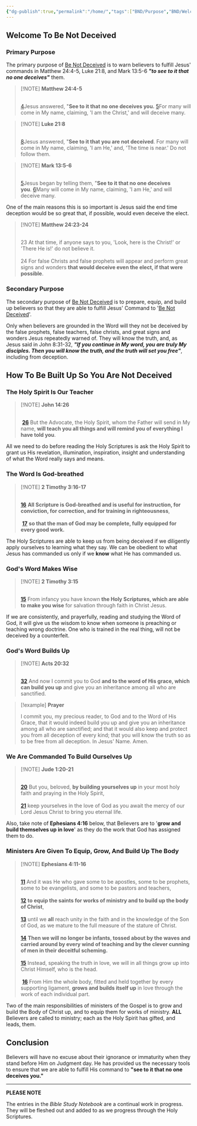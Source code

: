 ```yaml
---
{"dg-publish":true,"permalink":"/home/","tags":["BND/Purpose","BND/Welcome","gardenEntry"],"created":"2025-06-02T23:31:11.193-04:00","updated":"2025-06-02T20:08:11.149-04:00"}
---
```


## Welcome To Be Not Deceived

### Primary Purpose

The primary purpose of [Be Not Deceived](https://benotdeceived.org) is to warn believers to fulfill Jesus' commands in Matthew 24:4-5, Luke 21:8, and Mark 13:5-6 ***"to see to it that no one deceives"*** them.

> [!NOTE] **Matthew 24:4-5** <br><br>
>
> [4](https://www.google.com/url?sa=E&q=https%3A%2F%2Fbiblehub.com%2Fmatthew%2F24-4.htm)Jesus answered, "**See to it that no one deceives you.** [5](https://www.google.com/url?sa=E&q=https%3A%2F%2Fbiblehub.com%2Fmatthew%2F24-5.htm)For many will come in My name, claiming, 'I am the Christ,' and will deceive many.

> [!NOTE] **Luke 21:8** <br><br>
>
> [8](https://www.google.com/url?sa=E&q=https%3A%2F%2Fbiblehub.com%2Fluke%2F21-8.htm)Jesus answered, "**See to it that you are not deceived**. For many will come in My name, claiming, 'I am He,' and, 'The time is near.' Do not follow them.

> [!NOTE] **Mark 13:5-6** <br><br>
>
> [5](https://www.google.com/url?sa=E&q=https%3A%2F%2Fbiblehub.com%2Fmark%2F13-5.htm)Jesus began by telling them, "**See to it that no one deceives you**. [6](https://www.google.com/url?sa=E&q=https%3A%2F%2Fbiblehub.com%2Fmark%2F13-6.htm)Many will come in My name, claiming, 'I am He,' and will deceive many.

One of the main reasons this is so important is Jesus said the end time deception would be so great that, if possible, would even deceive the elect.

> [!NOTE] **Matthew 24:23-24** <br><br>  
>
> 23 At that time, if anyone says to you, 'Look, here is the Christ!' or 'There He is!' do not believe it. <br><br> 24 For false Christs and false prophets will appear and perform great signs and wonders **that would deceive even the elect, if that were possible**.

### Secondary Purpose

The secondary purpose of [Be Not Deceived](https://benotdeceived.org) is to prepare, equip, and build up believers so that they are able to fulfill Jesus' Command to '[Be Not Deceived](https://benotdeceived.org)'.

Only when believers are grounded in the Word will they not be deceived by the false prophets, false teachers, false christs, and great signs and wonders Jesus repeatedly warned of. They will know the truth, and, as Jesus said in John 8:31-32, ***"If you continue in My word, you are truly My disciples. Then you will know the truth, and the truth will set you free"***, including from deception.

## How To Be Built Up So You Are Not Deceived

### The Holy Spirit Is Our Teacher

> [!NOTE] **John 14:26** <br><br>
>
>  [**26**](https://biblehub.com/john/14-26.htm) But the Advocate, the Holy Spirit, whom the Father will send in My name, **will teach you all things and will remind you of everything I have told you**.

All we need to do before reading the Holy Scriptures is ask the Holy Spirit to grant us His revelation, illumination, inspiration, insight and understanding of what the Word really says and means.

### The Word Is God-breathed

> [!NOTE] **2 Timothy 3:16-17** <br><br>
>
> [**16**](https://biblehub.com/2_timothy/3-16.htm) **All Scripture is God-breathed and is useful for instruction, for conviction, for correction, and for training in righteousness**, <br><br> [**17**](https://biblehub.com/2_timothy/3-17.htm) **so that the man of God may be complete, fully equipped for every good work.**

The Holy Scriptures are able to keep us from being deceived if we diligently apply ourselves to learning what they say. We can be obedient to what Jesus has commanded us only if we **know** what He has commanded us.  

### God's Word Makes Wise

> [!NOTE] **2 Timothy 3:15** <br><br>
>
> [**15**](https://biblehub.com/2_timothy/3-15.htm) From infancy you have known **the Holy Scriptures, which are able to make you wise** for salvation through faith in Christ Jesus.

If we are consistently, and prayerfully, reading and studying the Word of God, it will give us the wisdom to know when someone is preaching or teaching wrong doctrine. One who is trained in the real thing, will not be deceived by a counterfeit.

### God's Word Builds Up

> [!NOTE] **Acts 20:32** <br><br>
>
> [**32**](https://biblehub.com/acts/20-32.htm) And now I commit you to God **and to the word of His grace, which can build you up** and give you an inheritance among all who are sanctified.

> [!example] **Prayer**
>
> I commit you, my precious reader, to God and to the Word of His Grace, that it would indeed build you up and give you an inheritance among all who are sanctified; and that it would also keep and protect you from all deception of every kind; that you will know the truth so as to be free from all deception. In Jesus' Name. Amen.

### We Are Commanded To Build Ourselves Up

> [!NOTE] **Jude 1:20-21** <br></br>
>
> [**20**](https://biblehub.com/jude/1-20.htm) But you, beloved, **by building yourselves up** in your most holy faith and praying in the Holy Spirit, <br><br> [**21**](https://biblehub.com/jude/1-21.htm) keep yourselves in the love of God as you await the mercy of our Lord Jesus Christ to bring you eternal life.

Also, take note of **Ephesians 4:16** below, that Believers are to '**grow and build themselves up in love**' as they do the work that God has assigned them to do.

### Ministers Are Given To Equip, Grow, And Build Up The Body

> [!NOTE] **Ephesians 4:11-16** <br></br>
>
> [**11**](https://biblehub.com/ephesians/4-11.htm) And it was He who gave some to be apostles, some to be prophets, some to be evangelists, and some to be pastors and teachers, <br><br> [**12**](https://biblehub.com/ephesians/4-12.htm) **to equip the saints for works of ministry and to build up the body of Christ**, <br><br> [**13**](https://biblehub.com/ephesians/4-13.htm) until we **all** reach unity in the faith and in the knowledge of the Son of God, as we mature to the full measure of the stature of Christ. <br><br> [**14**](https://biblehub.com/ephesians/4-14.htm) **Then we will no longer be infants, tossed about by the waves and carried around by every wind of teaching and by the clever cunning of men in their deceitful scheming.** <br><br> [**15**](https://biblehub.com/ephesians/4-15.htm) Instead, speaking the truth in love, we will in all things grow up into Christ Himself, who is the head. <br><br> [**16**](https://biblehub.com/ephesians/4-16.htm) From Him the whole body, fitted and held together by every supporting ligament, **grows and builds itself up** in love through the work of each individual part.

Two of the main responsibilities of ministers of the Gospel is to grow and build the Body of Christ up, and to equip them for works of ministry. **ALL** Believers are called to ministry; each as the Holy Spirit has gifted, and leads, them.

## Conclusion

Believers will have no excuse about their ignorance or immaturity when they stand before Him on Judgment day. He has provided us the necessary tools to ensure that we are able to fulfill His command to **"see to it that no one deceives you."**

---

**PLEASE NOTE**

The entries in the *Bible Study Notebook* are a continual work in progress. They will be fleshed out and added to as we progress through the Holy Scriptures.  

